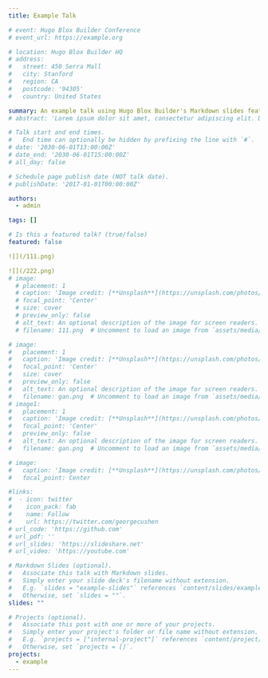 ```yaml
---
title: Example Talk

# event: Hugo Blox Builder Conference
# event_url: https://example.org

# location: Hugo Blox Builder HQ
# address:
#   street: 450 Serra Mall
#   city: Stanford
#   region: CA
#   postcode: '94305'
#   country: United States

summary: An example talk using Hugo Blox Builder's Markdown slides feature.
# abstract: 'Lorem ipsum dolor sit amet, consectetur adipiscing elit. Duis posuere tellusac convallis placerat. Proin tincidunt magna sed ex sollicitudin condimentum. Sed ac faucibus dolor, scelerisque sollicitudin nisi. Cras purus urna, suscipit quis sapien eu, pulvinar tempor diam.'

# Talk start and end times.
#   End time can optionally be hidden by prefixing the line with `#`.
# date: '2030-06-01T13:00:00Z'
# date_end: '2030-06-01T15:00:00Z'
# all_day: false

# Schedule page publish date (NOT talk date).
# publishDate: '2017-01-01T00:00:00Z'

authors:
  - admin

tags: []

# Is this a featured talk? (true/false)
featured: false

![](/111.png)

![](/222.png)
# image:
  # placement: 1
  # caption: 'Image credit: [**Unsplash**](https://unsplash.com/photos/bzdhc5b3Bxs)'
  # focal_point: 'Center'
  # size: cover
  # preview_only: false
  # alt_text: An optional description of the image for screen readers.
  # filename: 111.png  # Uncomment to load an image from `assets/media/` instead.

# image:
#   placement: 1
#   caption: 'Image credit: [**Unsplash**](https://unsplash.com/photos/bzdhc5b3Bxs)'
#   focal_point: 'Center'
#   size: cover
#   preview_only: false
#   alt_text: An optional description of the image for screen readers.
#   filename: gan.png  # Uncomment to load an image from `assets/media/` instead.
# image1:
#   placement: 1
#   caption: 'Image credit: [**Unsplash**](https://unsplash.com/photos/bzdhc5b3Bxs)'
#   focal_point: 'Center'
#   preview_only: false
#   alt_text: An optional description of the image for screen readers.
#   filename: gan.png  # Uncomment to load an image from `assets/media/` instead.

# image:
#   caption: 'Image credit: [**Unsplash**](https://unsplash.com/photos/bzdhc5b3Bxs)'
#   focal_point: Center

#links:
#  - icon: twitter
#    icon_pack: fab
#    name: Follow
#    url: https://twitter.com/georgecushen
# url_code: 'https://github.com'
# url_pdf: ''
# url_slides: 'https://slideshare.net'
# url_video: 'https://youtube.com'

# Markdown Slides (optional).
#   Associate this talk with Markdown slides.
#   Simply enter your slide deck's filename without extension.
#   E.g. `slides = "example-slides"` references `content/slides/example-slides.md`.
#   Otherwise, set `slides = ""`.
slides: ""

# Projects (optional).
#   Associate this post with one or more of your projects.
#   Simply enter your project's folder or file name without extension.
#   E.g. `projects = ["internal-project"]` references `content/project/deep-learning/index.md`.
#   Otherwise, set `projects = []`.
projects:
  - example
---
```


<!-- {{% callout note %}}
Click on the **Slides** button above to view the built-in slides feature.
{{% /callout %}}

Slides can be added in a few ways:

- **Create** slides using Hugo Blox Builder's [_Slides_](https://docs.hugoblox.com/reference/content-types/) feature and link using `slides` parameter in the front matter of the talk file
- **Upload** an existing slide deck to `static/` and link using `url_slides` parameter in the front matter of the talk file
- **Embed** your slides (e.g. Google Slides) or presentation video on this page using [shortcodes](https://docs.hugoblox.com/reference/markdown/).

Further event details, including [page elements](https://docs.hugoblox.com/reference/markdown/) such as image galleries, can be added to the body of this page. -->
